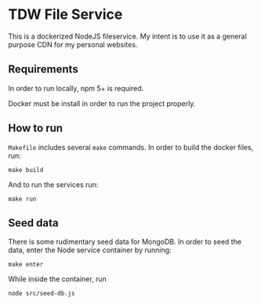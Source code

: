 # TDW File Service

This is a dockerized NodeJS fileservice. My intent is to use it as a general purpose CDN for my personal websites.

## Requirements
In order to run locally, npm 5+ is required.

Docker must be install in order to run the project properly.

## How to run
`Makefile` includes several `make` commands. In order to build the docker files, run:

`make build`

And to run the services run:

`make run`

## Seed data
There is some rudimentary seed data for MongoDB. In order to seed the data, enter the Node service container by running:

`make enter`

While inside the container, run

`node src/seed-db.js`